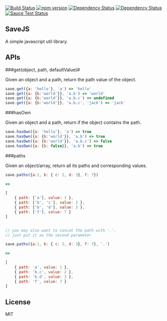 [![Build Status](https://travis-ci.org/ssnau/savejs.svg)](https://travis-ci.org/ssnau/savejs)
[![npm version](https://badge.fury.io/js/savejs.svg)](http://badge.fury.io/js/savejs)
[![Dependency Status](https://david-dm.org/ssnau/savejs.svg)](https://david-dm.org/ssnau/savejs.svg)
[![Dependency Status](https://david-dm.org/ssnau/savejs.svg)](https://david-dm.org/ssnau/savejs.svg)
[![Sauce Test Status](https://saucelabs.com/browser-matrix/ssnau.svg)](https://saucelabs.com/u/ssnau)


SaveJS
-------

A simple javascript util library.


APIs
-----

###get(object, path, defaultValue)#

Given an object and a path, return the path value of the object.
```javascript
save.get({a: 'hello'}, 'a') => 'hello'
save.get({a: {b:'world'}}, 'a.b') => 'world'
save.get({a: {b:'world'}}, 'a.b.c') => undefined
save.get({a: {b:'world'}}, 'a.b.c', 'jack') => 'jack'
```

###hasOwn

Given an object and a path, return if the object contains the path.

```javascript
save.hasOwn({a: 'hello'}, 'a') => true
save.hasOwn({a: {b:'world'}}, 'a.b') => true
save.hasOwn({a: {b:'world'}}, 'a.b.c') => false
save.hasOwn({a: {b: false}}, 'a.b') => true

```

###paths

Given an object/array, return all its paths and corresponding values.

```javascript
save.paths({a:1, b: { c: 2, d: 3}, f: 7})

=>

[
    { path: ['a'], value: 1 },
    { path: ['b', 'c'], value: 2 },
    { path: ['b', 'd'], value: 3 },
    { path: ['f'], value: 7 }
]


// you may also want to concat the path with '.', 
// just put it as the second parameter

save.paths({a:1, b: { c: 2, d: 3}, f: 7}, '.')

=>

[
    { path: 'a', value: 1 },
    { path: 'b.c', value: 2 },
    { path: 'b.d', value: 3 },
    { path: 'f', value: 7 }
]

```

License
----
MIT
